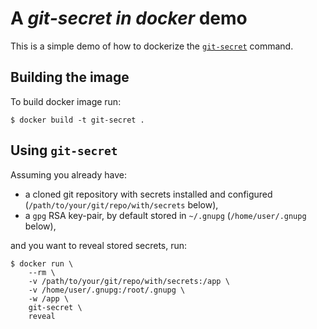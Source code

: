 # A _git-secret in docker_ demo

This is a simple demo of how to dockerize the [`git-secret`](https://git-secret.io) command.

## Building the image

To build docker image run:

```
$ docker build -t git-secret .
```

## Using `git-secret`

Assuming you already have:

* a cloned git repository with secrets installed and configured (`/path/to/your/git/repo/with/secrets` below),
* a `gpg` RSA key-pair, by default stored in `~/.gnupg` (`/home/user/.gnupg` below),

and you want to reveal stored secrets, run:

```
$ docker run \
    --rm \
    -v /path/to/your/git/repo/with/secrets:/app \
    -v /home/user/.gnupg:/root/.gnupg \
    -w /app \
    git-secret \
    reveal
```
